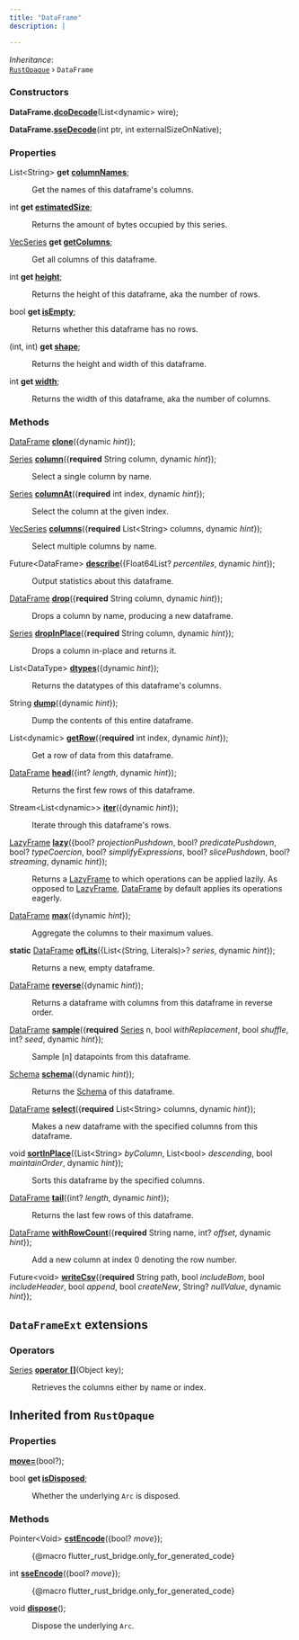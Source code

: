 ```yaml
---
title: "DataFrame"
description: |

---
```

*Inheritance*:  
<code>[RustOpaque]</code> &rsaquo; `DataFrame`


### Constructors
<dl>
<dt>

<span class="dart-code"><strong>DataFrame.[dcoDecode](dcodecode)</strong>(<span class="nobr">List&lt;dynamic&gt; wire</span>);</span>
</dt>
<dt>

<span class="dart-code"><strong>DataFrame.[sseDecode](ssedecode)</strong>(<span class="nobr">int ptr</span>, <span class="nobr">int externalSizeOnNative</span>);</span>
</dt>
</dl>

### Properties
<dl>
<dt>

<span class="dart-code">List&lt;String&gt; <strong>get [columnNames](columnnames)</strong>;</span>
</dt>
<dd>

 Get the names of this dataframe's columns.
</dd>
<dt>

<span class="dart-code">int <strong>get [estimatedSize](estimatedsize)</strong>;</span>
</dt>
<dd>

 Returns the amount of bytes occupied by this series.
</dd>
<dt>

<span class="dart-code">[VecSeries] <strong>get [getColumns](getcolumns)</strong>;</span>
</dt>
<dd>

 Get all columns of this dataframe.
</dd>
<dt>

<span class="dart-code">int <strong>get [height](height)</strong>;</span>
</dt>
<dd>

 Returns the height of this dataframe, aka the number of rows.
</dd>
<dt>

<span class="dart-code">bool <strong>get [isEmpty](isempty)</strong>;</span>
</dt>
<dd>

 Returns whether this dataframe has no rows.
</dd>
<dt>

<span class="dart-code">(int, int) <strong>get [shape](shape)</strong>;</span>
</dt>
<dd>

 Returns the height and width of this dataframe.
</dd>
<dt>

<span class="dart-code">int <strong>get [width](width)</strong>;</span>
</dt>
<dd>

 Returns the width of this dataframe, aka the number of columns.
</dd>
</dl>

### Methods
<dl>
<dt>

<span class="dart-code">[DataFrame] [<strong>clone](clone)</strong>({<span class="nobr">dynamic <i>hint</i></span>});</span>
</dt>
<dt>

<span class="dart-code">[Series] [<strong>column](column)</strong>({<span class="nobr"><strong>required</strong> String column</span>, <span class="nobr">dynamic <i>hint</i></span>});</span>
</dt>
<dd>

 Select a single column by name.
</dd>
<dt>

<span class="dart-code">[Series] [<strong>columnAt](columnat)</strong>({<span class="nobr"><strong>required</strong> int index</span>, <span class="nobr">dynamic <i>hint</i></span>});</span>
</dt>
<dd>

 Select the column at the given index.
</dd>
<dt>

<span class="dart-code">[VecSeries] [<strong>columns](columns)</strong>({<span class="nobr"><strong>required</strong> List&lt;String&gt; columns</span>, <span class="nobr">dynamic <i>hint</i></span>});</span>
</dt>
<dd>

 Select multiple columns by name.
</dd>
<dt>

<span class="dart-code">Future&lt;DataFrame&gt; [<strong>describe](describe)</strong>({<span class="nobr">Float64List? <i>percentiles</i></span>, <span class="nobr">dynamic <i>hint</i></span>});</span>
</dt>
<dd>

 Output statistics about this dataframe.
</dd>
<dt>

<span class="dart-code">[DataFrame] [<strong>drop](drop)</strong>({<span class="nobr"><strong>required</strong> String column</span>, <span class="nobr">dynamic <i>hint</i></span>});</span>
</dt>
<dd>

 Drops a column by name, producing a new dataframe.
</dd>
<dt>

<span class="dart-code">[Series] [<strong>dropInPlace](dropinplace)</strong>({<span class="nobr"><strong>required</strong> String column</span>, <span class="nobr">dynamic <i>hint</i></span>});</span>
</dt>
<dd>

 Drops a column in-place and returns it.
</dd>
<dt>

<span class="dart-code">List&lt;DataType&gt; [<strong>dtypes](dtypes)</strong>({<span class="nobr">dynamic <i>hint</i></span>});</span>
</dt>
<dd>

 Returns the datatypes of this dataframe's columns.
</dd>
<dt>

<span class="dart-code">String [<strong>dump](dump)</strong>({<span class="nobr">dynamic <i>hint</i></span>});</span>
</dt>
<dd>

 Dump the contents of this entire dataframe.
</dd>
<dt>

<span class="dart-code">List&lt;dynamic&gt; [<strong>getRow](getrow)</strong>({<span class="nobr"><strong>required</strong> int index</span>, <span class="nobr">dynamic <i>hint</i></span>});</span>
</dt>
<dd>

 Get a row of data from this dataframe.
</dd>
<dt>

<span class="dart-code">[DataFrame] [<strong>head](head)</strong>({<span class="nobr">int? <i>length</i></span>, <span class="nobr">dynamic <i>hint</i></span>});</span>
</dt>
<dd>

 Returns the first few rows of this dataframe.
</dd>
<dt>

<span class="dart-code">Stream&lt;List&lt;dynamic&gt;&gt; [<strong>iter](iter)</strong>({<span class="nobr">dynamic <i>hint</i></span>});</span>
</dt>
<dd>

 Iterate through this dataframe's rows.
</dd>
<dt>

<span class="dart-code">[LazyFrame] [<strong>lazy](lazy)</strong>({<span class="nobr">bool? <i>projectionPushdown</i></span>, <span class="nobr">bool? <i>predicatePushdown</i></span>, <span class="nobr">bool? <i>typeCoercion</i></span>, <span class="nobr">bool? <i>simplifyExpressions</i></span>, <span class="nobr">bool? <i>slicePushdown</i></span>, <span class="nobr">bool? <i>streaming</i></span>, <span class="nobr">dynamic <i>hint</i></span>});</span>
</dt>
<dd>

 Returns a [LazyFrame] to which operations can be applied lazily.
 As opposed to [LazyFrame], [DataFrame] by default applies its operations eagerly.
</dd>
<dt>

<span class="dart-code">[DataFrame] [<strong>max](max)</strong>({<span class="nobr">dynamic <i>hint</i></span>});</span>
</dt>
<dd>

 Aggregate the columns to their maximum values.
</dd>
<dt>

<span class="dart-code"><strong>static</strong> [DataFrame] [<strong>ofLits](oflits)</strong>({<span class="nobr">List&lt;(String, Literals)&gt;? <i>series</i></span>, <span class="nobr">dynamic <i>hint</i></span>});</span>
</dt>
<dd>

 Returns a new, empty dataframe.
</dd>
<dt>

<span class="dart-code">[DataFrame] [<strong>reverse](reverse)</strong>({<span class="nobr">dynamic <i>hint</i></span>});</span>
</dt>
<dd>

 Returns a dataframe with columns from this dataframe in reverse order.
</dd>
<dt>

<span class="dart-code">[DataFrame] [<strong>sample](sample)</strong>({<span class="nobr"><strong>required</strong> [Series] n</span>, <span class="nobr">bool <i>withReplacement</i></span>, <span class="nobr">bool <i>shuffle</i></span>, <span class="nobr">int? <i>seed</i></span>, <span class="nobr">dynamic <i>hint</i></span>});</span>
</dt>
<dd>

 Sample [n] datapoints from this dataframe.
</dd>
<dt>

<span class="dart-code">[Schema] [<strong>schema](schema)</strong>({<span class="nobr">dynamic <i>hint</i></span>});</span>
</dt>
<dd>

 Returns the [Schema] of this dataframe.
</dd>
<dt>

<span class="dart-code">[DataFrame] [<strong>select](select)</strong>({<span class="nobr"><strong>required</strong> List&lt;String&gt; columns</span>, <span class="nobr">dynamic <i>hint</i></span>});</span>
</dt>
<dd>

 Makes a new dataframe with the specified columns from this dataframe.
</dd>
<dt>

<span class="dart-code">void [<strong>sortInPlace](sortinplace)</strong>({<span class="nobr">List&lt;String&gt; <i>byColumn</i></span>, <span class="nobr">List&lt;bool&gt; <i>descending</i></span>, <span class="nobr">bool <i>maintainOrder</i></span>, <span class="nobr">dynamic <i>hint</i></span>});</span>
</dt>
<dd>

 Sorts this dataframe by the specified columns.
</dd>
<dt>

<span class="dart-code">[DataFrame] [<strong>tail](tail)</strong>({<span class="nobr">int? <i>length</i></span>, <span class="nobr">dynamic <i>hint</i></span>});</span>
</dt>
<dd>

 Returns the last few rows of this dataframe.
</dd>
<dt>

<span class="dart-code">[DataFrame] [<strong>withRowCount](withrowcount)</strong>({<span class="nobr"><strong>required</strong> String name</span>, <span class="nobr">int? <i>offset</i></span>, <span class="nobr">dynamic <i>hint</i></span>});</span>
</dt>
<dd>

 Add a new column at index 0 denoting the row number.
</dd>
<dt>

<span class="dart-code">Future&lt;void&gt; [<strong>writeCsv](writecsv)</strong>({<span class="nobr"><strong>required</strong> String path</span>, <span class="nobr">bool <i>includeBom</i></span>, <span class="nobr">bool <i>includeHeader</i></span>, <span class="nobr">bool <i>append</i></span>, <span class="nobr">bool <i>createNew</i></span>, <span class="nobr">String? <i>nullValue</i></span>, <span class="nobr">dynamic <i>hint</i></span>});</span>
</dt>
</dl>


## `DataFrameExt` extensions

### Operators
<dl>
<dt>

<span class="dart-code">[Series] [<strong>operator</strong> <strong>[]](/reference/extensions/dataframeext/op_get)</strong>(<span class="nobr">Object key</span>);</span>
</dt>
<dd>

 Retrieves the columns either by name or index.
</dd>
</dl>


## Inherited from `RustOpaque`

### Properties
<dl>
<dt>

<span class="dart-code"><strong>[move=](/reference/classes/rustopaque/move)</strong>(bool?);</span>
</dt>
<dt>

<span class="dart-code">bool <strong>get [isDisposed](/reference/classes/rustopaque/isdisposed)</strong>;</span>
</dt>
<dd>

 Whether the underlying `Arc` is disposed.
</dd>
</dl>

### Methods
<dl>
<dt>

<span class="dart-code">Pointer&lt;Void&gt; [<strong>cstEncode](/reference/classes/rustopaque/cstencode)</strong>({<span class="nobr">bool? <i>move</i></span>});</span>
</dt>
<dd>

 {@macro flutter_rust_bridge.only_for_generated_code}
</dd>
<dt>

<span class="dart-code">int [<strong>sseEncode](/reference/classes/rustopaque/sseencode)</strong>({<span class="nobr">bool? <i>move</i></span>});</span>
</dt>
<dd>

 {@macro flutter_rust_bridge.only_for_generated_code}
</dd>
<dt>

<span class="dart-code">void [<strong>dispose](/reference/classes/rustopaque/dispose)</strong>();</span>
</dt>
<dd>

 Dispose the underlying `Arc`.
</dd>
</dl>

[RustOpaque]: /reference/classes/rustopaque/
[VecSeries]: /reference/classes/vecseries/
[DataFrame]: /reference/classes/dataframe/
[Series]: /reference/classes/series/
[LazyFrame]: /reference/classes/lazyframe/
[Schema]: /reference/classes/schema/